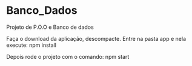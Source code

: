 # Banco_Dados
Projeto de P.O.O e Banco de dados

Faça o download da aplicação, descompacte.
Entre na pasta app e nela execute: npm install

Depois rode o projeto com o comando: npm start
